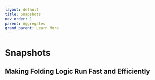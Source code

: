 ```yaml
---
layout: default
title: Snapshots
nav_order: 1
parent: Aggregates
grand_parent: Learn More
---
```


# Snapshots

## Making Folding Logic Run Fast and Efficiently